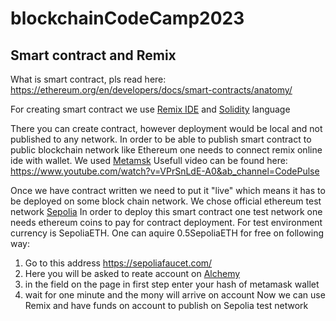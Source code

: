 # blockchainCodeCamp2023

## Smart contract and Remix
What is smart contract, pls read here:
https://ethereum.org/en/developers/docs/smart-contracts/anatomy/

For creating smart contract we use [Remix IDE](https://remix.ethereum.org/) and [Solidity](https://docs.soliditylang.org/en/v0.8.17/introduction-to-smart-contracts.html) language

There you can create contract, however deployment would be  local and not
published to any network. In order to be able to publish smart contract
to public blockchain network like Ethereum one needs to connect remix online
ide with wallet. We used [Metamsk](https://metamask.io/)
Usefull video can be found here:
https://www.youtube.com/watch?v=VPrSnLdE-A0&ab_channel=CodePulse

Once we have contract written we need to put it "live" which means it has
to be deployed on some block chain network. We chose official ethereum test
network [Sepolia](https://ethereum.org/en/developers/docs/networks/)
In order to deploy this smart contract one test network one needs ethereum
coins to pay for contract deployment. For test environment currency is SepoliaETH.
One can aquire 0.5SepoliaETH for free on following way:
1. Go to this address https://sepoliafaucet.com/
2. Here you will be asked to reate account on [Alchemy](https://www.alchemy.com/)
3. in the field on the page in first step enter your hash of metamask wallet
4. wait for one minute and the mony will arrive on account
Now we can use Remix and have funds on account to publish on Sepolia test network